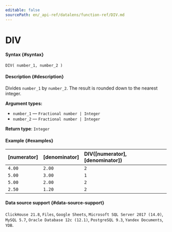 ```yaml
---
editable: false
sourcePath: en/_api-ref/datalens/function-ref/DIV.md
---
```


# DIV



#### Syntax {#syntax}


```
DIV( number_1, number_2 )
```

#### Description {#description}
Divides `number_1` by `number_2`. The result is rounded down to the nearest integer.

**Argument types:**
- `number_1` — `Fractional number | Integer`
- `number_2` — `Fractional number | Integer`


**Return type**: `Integer`

#### Example {#examples}



| **[numerator]**   | **[denominator]**   | **DIV([numerator], [denominator])**   |
|:------------------|:--------------------|:--------------------------------------|
| `4.00`            | `2.00`              | `2`                                   |
| `5.00`            | `3.00`              | `1`                                   |
| `5.00`            | `2.00`              | `2`                                   |
| `2.50`            | `1.20`              | `2`                                   |




#### Data source support {#data-source-support}

`ClickHouse 21.8`, `Files`, `Google Sheets`, `Microsoft SQL Server 2017 (14.0)`, `MySQL 5.7`, `Oracle Database 12c (12.1)`, `PostgreSQL 9.3`, `Yandex Documents`, `YDB`.
